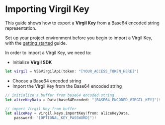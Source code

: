 # Importing Virgil Key

This guide shows how to export a **Virgil Key** from a Base64 encoded string representation.

Set up your project environment before you begin to import a Virgil Key, with the [getting started](https://github.com/VirgilSecurity/virgil-sdk-x/blob/docs-review/documentation/guides/configuration/client-configuration.md) guide.

In order to import a Virgil Key, we need to:

- Initialize **Virgil SDK**

```swift
let virgil = VSSVirgilApi(token: "[YOUR_ACCESS_TOKEN_HERE]")
```

- Choose a Base64 encoded string
- Import the Virgil Key from the Base64 encoded string

```swift
// initialize a buffer from base64 encoded string
let aliceKeyData = Data(base64Encoded: "[BASE64_ENCODED_VIRGIL_KEY]")!

// import Virgil Key from buffer
let aliceKey = virgil.keys.importKey(from: aliceKeyData,
    password: "[OPTIONAL_KEY_PASSWORD]")!
```
